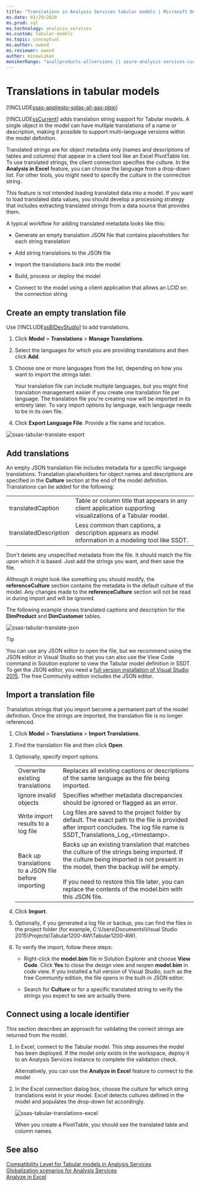 ```yaml
---
title: "Translations in Analysis Services tabular models | Microsoft Docs"
ms.date: 01/29/2020
ms.prod: sql
ms.technology: analysis-services
ms.custom: tabular-models
ms.topic: conceptual
ms.author: owend
ms.reviewer: owend
author: minewiskan
monikerRange: "asallproducts-allversions || azure-analysis-services-current || power-bi-premium-current || >= sql-analysis-services-2016"
---
```

# Translations in tabular models

[!INCLUDE[ssas-appliesto-sqlas-all-aas-pbip](../../includes/ssas-appliesto-sqlas-all-aas-pbip.md)]

  [!INCLUDE[ssCurrent](../../includes/sscurrent-md.md)] adds translation string support for Tabular models. A single object in the model can have multiple translations of a name or description, making it possible to support multi-language versions within the model definition.  
  
 Translated strings are for object metadata only (names and descriptions of tables and columns) that appear in a client tool like an Excel PivotTable list.  To use translated strings, the client connection specifies the culture. In the **Analysis in Excel** feature, you can choose the language from a drop-down list. For other tools, you might need to specify the culture in the connection string.  
  
 This feature is not intended loading translated data into a model. If you want to load translated data values, you should develop a processing strategy that includes extracting translated strings from a data source that provides them.  
  
 A typical workflow for adding translated metadata looks like this:  
  
-   Generate an empty  translation JSON file that contains placeholders for each string translation  
  
-   Add string translations to the JSON file  
  
-   Import the translations back into the model  
  
-   Build, process or deploy the model  
  
-   Connect to the model using a client application that allows an LCID on the connection string  
  
## Create an empty translation file

 Use [!INCLUDE[ssBIDevStudio](../../includes/ssbidevstudio-md.md)] to add translations.  
  
1.  Click **Model** > **Translations** > **Manage Translations**.  
  
2.  Select the languages for which you are providing translations and then click **Add**.  
  
3.  Choose one or more languages from the list, depending on how you want to import the strings later.  
  
     Your translation file can include multiple languages, but you might find translation management easier if you create one translation file per language. The translation file you're creating now will be imported in its entirety later. To vary import options by language, each language needs to be in its own file.  
  
4.  Click **Export Language File**.  Provide a file name and location.  
  
 ![ssas-tabular-translate-export](../../analysis-services/tabular-models/media/ssas-tabular-translate-export.png "ssas-tabular-translate-export")  
  
## Add translations

 An empty JSON translation file includes metadata for a specific language translations. Translation placeholders for object names and descriptions are specified in the **Culture** section at the end of the model definition. Translations can be added for the following:  
  
|||  
|-|-|  
|translatedCaption|Table or column title that appears in any client application supporting visualizations of a Tabular model.|  
|translatedDescription|Less common than captions, a description appears as model information in a modeling tool like SSDT.|  
  
 Don't  delete any unspecified metadata from the file.  It should match the file upon which it is based. Just add the strings you want, and then save the file.  
  
 Although it might look like something you should modify, the  **referenceCulture** section  contains the metadata in the default culture of the model. Any changes made to the **referenceCulture** section will not be read in during import and will be ignored.  
  
 The following example shows translated captions and description for the **DimProduct** and **DimCustomer** tables.  
  
 ![ssas-tabular-translate-json](../../analysis-services/tabular-models/media/ssas-tabular-translate-json.png "ssas-tabular-translate-json")  
  
> [!TIP]  
>  You can use any JSON editor to open the file, but we recommend using the JSON editor in Visual Studio so that you can also use the View Code command in Solution explorer to view the Tabular model definition in SSDT. To get the JSON editor, you need a [full version installation of Visual Studio 2015](https://www.visualstudio.com/downloads/download-visual-studio-vs.aspx). The free Community edition includes the JSON editor.  
  
## Import a translation file

 Translation strings that you import become a permanent part of the model definition. Once the strings are imported, the translation file is no longer referenced.  
  
1.  Click **Model** > **Translations** > **Import Translations**.  
  
2.  Find the translation file and then click **Open**.  
  
3.  Optionally, specify import options.  
  
    |||  
    |-|-|  
    |Overwrite existing translations|Replaces all existing captions or descriptions of the same language as the file being imported.|  
    |Ignore invalid objects|Specifies whether metadata discrepancies should be ignored or flagged as an error.|  
    |Write import results to a log file|Log files are saved to the project folder by default. The exact path to the file is provided after import concludes. The log file name is SSDT_Translations_Log_\<timestamp>.|  
    |Back up translations to a JSON file before importing|Backs up an existing translation that matches the culture of the strings being imported.  If the culture being imported is not present in the model, then the backup will be empty.<br /><br /> If you need to restore this file later, you can replace the contents of the model.bim with this JSON file.|  
  
4.  Click **Import**.  
  
5.  Optionally, if you generated a log file or backup, you can find the files in the  project folder (for example, C:\Users\Documents\Visual Studio 2015\Projects\Tabular1200-AW\Tabular1200-AW).  
  
6.  To verify the import, follow these steps:  
  
    -   Right-click the **model.bim** file in Solution Explorer and choose **View Code**. Click **Yes** to close the design view and reopen **model.bim** in code view.  If you installed a full version of Visual Studio, such as the free Community edition, the file opens in the built-in JSON editor.  
  
    -   Search for **Culture** or for a specific translated string to verify the strings you expect to see are actually there.  
  
## Connect using a locale identifier

 This section describes an approach for validating the correct strings are returned from the model.  
  
1.  In Excel, connect to the Tabular model. This step assumes the model has been deployed. If the model only exists in the workspace, deploy it to an Analysis Services instance to complete the validation check.  
  
     Alternatively, you can use the **Analyze in Excel** feature to connect to the model  
  
2.  In the Excel connection dialog box, choose the culture for which string translations exist in your model. Excel detects cultures defined in the model and populates the drop-down list accordingly.  
  
     ![ssas-tabular-translations-excel](../../analysis-services/tabular-models/media/ssas-tabular-translations-excel.png "ssas-tabular-translations-excel")  
  
     When you create a PivotTable, you should see the translated table and column names.  
  
## See also

 [Compatibility Level for Tabular models in Analysis Services](../../analysis-services/tabular-models/compatibility-level-for-tabular-models-in-analysis-services.md)   
 [Globalization scenarios for Analysis Services](../../analysis-services/globalization-scenarios-for-analysis-services.md)   
 [Analyze in Excel](../../analysis-services/tabular-models/analyze-in-excel-ssas-tabular.md)  
  
  

